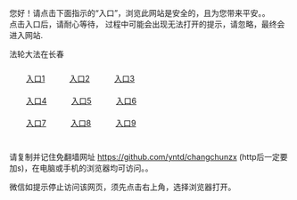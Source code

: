 您好！请点击下面指示的“入口”，浏览此网站是安全的，且为您带来平安。。 <br/>
点击入口后，请耐心等待， 过程中可能会出现无法打开的提示，请忽略，最终会进入网站. </br>

法轮大法在长春<br/>
<div style="padding:10px"><a style="margin:20px" target="_blank" href="https://dsdke1h86lgb7.cloudfront.net/2Qpsp?zqmji" id="ccLink1" rel="nofollow">入口1</a> <a target="_blank" style="margin:20px" href="https://d3s2j0szknm2x2.cloudfront.net/2Qpsp?gzduxaj" id="ccLink2" rel="nofollow">入口2</a> <a style="margin:20px" target="_blank" href="https://d1u7go2nhr9r2f.cloudfront.net/2Qpsp?wlvgxc" id="ccLink3" rel="nofollow">入口3</a></div>

<div style="padding:10px" ><a style="margin:20px" target="_blank" href="https://dsdke1h86lgb7.cloudfront.net/2Qpsp?zqmji" id="ccLink4" rel="nofollow">入口4</a> <a style="margin:20px" href="https://d3s2j0szknm2x2.cloudfront.net/2Qpsp?gzduxaj" target="_blank" id="ccLink5" rel="nofollow">入口5</a> <a style="margin:20px" href="https://d1u7go2nhr9r2f.cloudfront.net/2Qpsp?wlvgxc" target="_blank" id="ccLink6" rel="nofollow">入口6</a></div>

<div style="padding:10px"><a style="margin:20px" target="_blank" href="https://dsdke1h86lgb7.cloudfront.net/2Qpsp?zqmji" id="ccLink7" rel="nofollow">入口7</a> <a style="margin:20px" href="https://d3s2j0szknm2x2.cloudfront.net/2Qpsp?gzduxaj" target="_blank" id="ccLink8" rel="nofollow">入口8</a> <a style="margin:20px" target="_blank" href="https://d1u7go2nhr9r2f.cloudfront.net/2Qpsp?wlvgxc" id="ccLink9" rel="nofollow">入口9</a></div>

<br/>



请复制并记住免翻墙网址 https://github.com/yntd/changchunzx (http后一定要加s)，在电脑或手机的浏览器均可访问。。<br/>

微信如提示停止访问该网页，须先点击右上角，选择浏览器打开。
